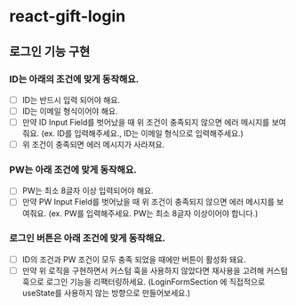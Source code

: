# react-gift-login

## 로그인 기능 구현

### ID는 아래의 조건에 맞게 동작해요.

- [ ] ID는 반드시 입력 되어야 해요.
- [ ] ID는 이메일 형식이어야 해요.
- [ ] 만약 ID Input Field를 벗어났을 때 위 조건이 충족되지 않으면 에러 메시지를 보여줘요. (ex. ID를 입력해주세요., ID는 이메일 형식으로 입력해주세요.)
- [ ] 위 조건이 충족되면 에러 메시지가 사라져요.

### PW는 아래 조건에 맞게 동작해요.

- [ ] PW는 최소 8글자 이상 입력되어야 해요.
- [ ] 만약 PW Input Field를 벗어났을 때 위 조건이 충족되지 않으면 에러 메시지를 보여줘요. (ex. PW를 입력해주세요. PW는 최소 8글자 이상이어야 합니다.)

### 로그인 버튼은 아래 조건에 맞게 동작해요.

- [ ] ID의 조건과 PW 조건이 모두 충족 되었을 때에만 버튼이 활성화 돼요.
- [ ] 만약 위 로직을 구현하면서 커스텀 훅을 사용하지 않았다면 재사용을 고려해 커스텀 훅으로 로그인 기능을 리팩터링하세요. (LoginFormSection 에 직접적으로 useState를 사용하지 않는 방향으로 만들어보세요.)
